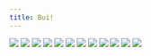 ```yaml
---
title: Bui!
---
```


![](pg120.jpg)
![](pg121.jpg)
![](pg122.jpg)
![](pg123.jpg)
![](pg124.jpg)
![](pg125.jpg)
![](pg126.jpg)
![](pg127.jpg)
![](pg128.jpg)
![](pg129.jpg)
![](pg130.jpg)
![](pg131.jpg)